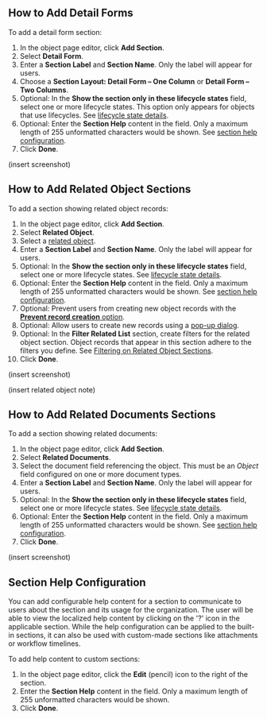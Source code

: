 ## How to Add Detail Forms
To add a detail form section:

1. In the object page editor, click **Add Section**.
2. Select **Detail Form**.
3. Enter a **Section Label** and **Section Name**. Only the label will appear for users.
4. Choose a **Section Layout: Detail Form – One Column** or **Detail Form – Two Columns**.
5. Optional: In the **Show the section only in these lifecycle states** field, select one or more lifecycle states. This option only appears for objects that use lifecycles. See [lifecycle state details](#state-details).
6. Optional: Enter the **Section Help** content in the field. Only a maximum length of 255 unformatted characters would be shown. See [section help configuration](#section-help-configuration).
7. Click **Done**.

(insert screenshot)

## How to Add Related Object Sections

To add a section showing related object records:

1. In the object page editor, click **Add Section**.
2. Select **Related Object**.
3. Select a [related object](#related-objects). 
4. Enter a **Section Label** and **Section Name**. Only the label will appear for users.
5. Optional: In the **Show the section only in these lifecycle states** field, select one or more lifecycle states. See [lifecycle state details](#state-details).
6. Optional: Enter the **Section Help** content in the field. Only a maximum length of 255 unformatted characters would be shown. See [section help configuration](#section-help-configuration).
7. Optional: Prevent users from creating new object records with the [**Prevent record creation** option](#prevent-creation).
8. Optional: Allow users to create new records using a [pop-up dialog](#pop-up-dialog).
9. Optional: In the **Filter Related List** section, create filters for the related object section. Object records that appear in this section adhere to the filters you define. See [Filtering on Related Object Sections](#filter-sections).
10. Click **Done**.

(insert screenshot)

(insert related object note)

## How to Add Related Documents Sections

To add a section showing related documents: 

1. In the object page editor, click **Add Section**.
2. Select **Related Documents**.
3. Select the document field referencing the object. This must be an *Object* field configured on one or more document types.
4. Enter a **Section Label** and **Section Name**. Only the label will appear for users.
5. Optional: In the **Show the section only in these lifecycle states** field, select one or more lifecycle states. See [lifecycle state details](#state-details).
6. Optional: Enter the **Section Help** content in the field. Only a maximum length of 255 unformatted characters would be shown. See [section help configuration](#section-help-configuration).
7. Click **Done**.

(insert screenshot)

## Section Help Configuration
You can add configurable help content for a section to communicate to users about the section and its usage for the organization. The user will be able to view the localized help content by clicking on the '?' icon in the applicable section. While the help configuration can be applied to the built-in sections, it can also be used with custom-made sections like attachments or workflow timelines.

To add help content to custom sections:

1. In the object page editor, click the **Edit** (pencil) icon to the right of the section.
2. Enter the **Section Help** content in the field. Only a maximum length of 255 unformatted characters would be shown.
3. Click **Done**.